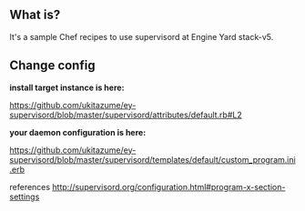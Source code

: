 ## What is?

It's a sample Chef recipes to use supervisord at Engine Yard stack-v5.


## Change config

**install target instance is here:**

https://github.com/ukitazume/ey-supervisord/blob/master/supervisord/attributes/default.rb#L2

**your daemon configuration is here:**

https://github.com/ukitazume/ey-supervisord/blob/master/supervisord/templates/default/custom_program.ini.erb

references
http://supervisord.org/configuration.html#program-x-section-settings




